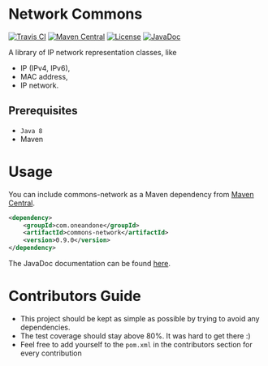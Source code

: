 Network Commons
============
[![Travis CI](https://travis-ci.org/1and1/commons-network.svg?branch=master)](https://travis-ci.org/1and1/commons-network)
[![Maven Central](https://maven-badges.herokuapp.com/maven-central/com.oneandone/commons-network/badge.svg)](https://maven-badges.herokuapp.com/maven-central/com.oneandone/commons-network)
[![License](https://img.shields.io/badge/License-Apache%202.0-blue.svg)](https://opensource.org/licenses/Apache-2.0)
[![JavaDoc](https://javadoc-badge.appspot.com/com.github.nscala-time/nscala-time_2.11.svg?label=javadoc)](http://api.sfuhrm.de/commons-network/com/ionos/network/commons/package-summary.html)

A library of IP network representation classes, like
* IP (IPv4, IPv6),
* MAC address,
* IP network.

## Prerequisites

* `Java 8`
* Maven
 
Usage
============
You can include commons-network as a Maven dependency from [Maven Central]().

```xml
<dependency>
    <groupId>com.oneandone</groupId>
    <artifactId>commons-network</artifactId>
    <version>0.9.0</version>
</dependency>
```
The JavaDoc documentation can be found [here](http://api.sfuhrm.de/commons-network/com/ionos/network/commons/package-summary.html).

Contributors Guide
============

* This project should be kept as simple as possible by trying to avoid any dependencies.
* The test coverage should stay above 80%. It was hard to get there :)
* Feel free to add yourself to the `pom.xml` in the contributors section for every contribution
